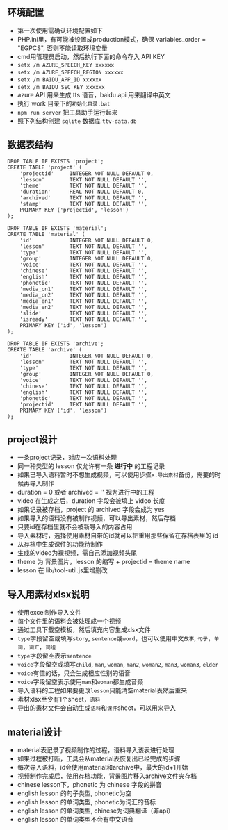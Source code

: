## 环境配置
- 第一次使用需确认环境配置如下
- PHP.ini里，有可能被设置成production模式，确保 variables_order = "EGPCS", 否则不能读取环境变量
- cmd用管理员启动，然后执行下面的命令存入 API KEY
- `setx /m AZURE_SPEECH_KEY xxxxxx`
- `setx /m AZURE_SPEECH_REGION xxxxxx`
- `setx /m BAIDU_APP_ID xxxxxx`
- `setx /m BAIDU_SEC_KEY xxxxxx`
- azure API 用来生成 tts 语音，baidu api 用来翻译中英文
- 执行 work 目录下的`初始化目录.bat`
- `npm run server` 把工具助手运行起来
- 照下列结构创建 `sqlite` 数据库 `ttv-data.db`

## 数据表结构
```
DROP TABLE IF EXISTS 'project';
CREATE TABLE 'project' (
    'projectid'     INTEGER NOT NULL DEFAULT 0,
    'lesson'        TEXT NOT NULL DEFAULT '',
    'theme'         TEXT NOT NULL DEFAULT '',
    'duration'      REAL NOT NULL DEFAULT 0,
    'archived'      TEXT NOT NULL DEFAULT '',
    'stamp'         TEXT NOT NULL DEFAULT '',
    PRIMARY KEY ('projectid', 'lesson')
);

DROP TABLE IF EXISTS 'material';
CREATE TABLE 'material' (
    'id'            INTEGER NOT NULL DEFAULT 0, 
    'lesson'        TEXT NOT NULL DEFAULT '',
    'type'          TEXT NOT NULL DEFAULT '',
    'group'         INTEGER NOT NULL DEFAULT 0,
    'voice'         TEXT NOT NULL DEFAULT '',
    'chinese'       TEXT NOT NULL DEFAULT '',
    'english'       TEXT NOT NULL DEFAULT '', 
    'phonetic'      TEXT NOT NULL DEFAULT '', 
    'media_cn1'     TEXT NOT NULL DEFAULT '', 
    'media_cn2'     TEXT NOT NULL DEFAULT '', 
    'media_en1'     TEXT NOT NULL DEFAULT '', 
    'media_en2'     TEXT NOT NULL DEFAULT '', 
    'slide'         TEXT NOT NULL DEFAULT '', 
    'isready'       TEXT NOT NULL DEFAULT '',
    PRIMARY KEY ('id', 'lesson')
);

DROP TABLE IF EXISTS 'archive';
CREATE TABLE 'archive' (
    'id'            INTEGER NOT NULL DEFAULT 0, 
    'lesson'        TEXT NOT NULL DEFAULT '',
    'type'          TEXT NOT NULL DEFAULT '',
    'group'         INTEGER NOT NULL DEFAULT 0,
    'voice'         TEXT NOT NULL DEFAULT '',
    'chinese'       TEXT NOT NULL DEFAULT '',
    'english'       TEXT NOT NULL DEFAULT '', 
    'phonetic'      TEXT NOT NULL DEFAULT '', 
    'projectid'     TEXT NOT NULL DEFAULT '',
    PRIMARY KEY ('id', 'lesson')
);
```

## project设计
- 一条project记录，对应一次语料处理
- 同一种类型的 lesson 仅允许有一条 **进行中** 的工程记录
- 如果已导入语料暂时不想生成视频，可以使用步骤`x.导出素材`备份，需要的时候再导入制作
- duration = 0 或者 archived = '' 视为进行中的工程
- video 在生成之后，duration 字段会被填上 video 长度
- 如果记录被存档，project 的 archived 字段会成为 yes
- 如果导入的语料没有被制作视频，可以导出素材，然后存档
- 只要id在存档里就不会被新导入的内容占用
- 导入素材时，选择使用素材自带的id就可以把重用那些保留在存档表里的 id
- 从存档中生成课件的功能待制作
- 生成的video为裸视频，需自己添加视频头尾
- theme 为 背景图片，lesson 的缩写 + projectid = theme name
- lesson 在 lib/tool-util.js里增删改

## 导入用素材xlsx说明
- 使用excel制作导入文件
- 每个文件里的语料会被处理成一个视频
- 通过工具下载空模板，然后填充内容生成xlsx文件
- `type`字段留空或填写`story`, `sentence`或`word`，也可以使用中文`故事`, `句子`，`单词`，`词汇`，`词组`
- `type`字段留空表示`sentence`
- `voice`字段留空或填写`child`, `man`, `woman`, `man2`, `woman2`, `man3`, `woman3`, `elder`
- `voice`有值的话，只会生成相应性别的语音
- `voice`字段留空表示使用`man`和`woman`都生成音频
- 导入语料的工程如果要更改`lesson`只能清空material表然后重来
- 素材xlsx至少有1个sheet，`语料`
- 导出的素材文件会自动生成`语料`和`课件`sheet，可以用来导入


## material设计
- material表记录了视频制作的过程，语料导入该表进行处理
- 如果过程被打断，工具会从material表恢复出已经完成的步骤
- 每次导入语料，id会使用material和archive中，最大的id+1开始
- 视频制作完成后，使用存档功能，背景图片移入archive文件夹存档
- chinese lesson下，phonetic 为 chinese 字段的拼音
- english lesson 的句子类型, phonetic为空
- english lesson 的单词类型, phonetic为词汇的音标
- english lesson 的单词类型, chinese为词典翻译（非api）
- english lesson 的单词类型不会有中文语音

